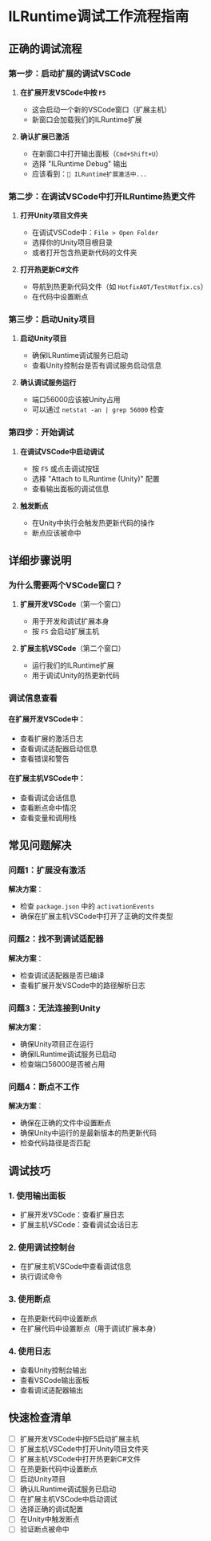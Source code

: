 # ILRuntime调试工作流程指南

## 正确的调试流程

### 第一步：启动扩展的调试VSCode

1. **在扩展开发VSCode中按 `F5`**
   - 这会启动一个新的VSCode窗口（扩展主机）
   - 新窗口会加载我们的ILRuntime扩展

2. **确认扩展已激活**
   - 在新窗口中打开输出面板（`Cmd+Shift+U`）
   - 选择 "ILRuntime Debug" 输出
   - 应该看到：`🚀 ILRuntime扩展激活中...`

### 第二步：在调试VSCode中打开ILRuntime热更文件

1. **打开Unity项目文件夹**
   - 在调试VSCode中：`File > Open Folder`
   - 选择你的Unity项目根目录
   - 或者打开包含热更新代码的文件夹

2. **打开热更新C#文件**
   - 导航到热更新代码文件（如 `HotfixAOT/TestHotfix.cs`）
   - 在代码中设置断点

### 第三步：启动Unity项目

1. **启动Unity项目**
   - 确保ILRuntime调试服务已启动
   - 查看Unity控制台是否有调试服务启动信息

2. **确认调试服务运行**
   - 端口56000应该被Unity占用
   - 可以通过 `netstat -an | grep 56000` 检查

### 第四步：开始调试

1. **在调试VSCode中启动调试**
   - 按 `F5` 或点击调试按钮
   - 选择 "Attach to ILRuntime (Unity)" 配置
   - 查看输出面板的调试信息

2. **触发断点**
   - 在Unity中执行会触发热更新代码的操作
   - 断点应该被命中

## 详细步骤说明

### 为什么需要两个VSCode窗口？

1. **扩展开发VSCode**（第一个窗口）
   - 用于开发和调试扩展本身
   - 按 `F5` 会启动扩展主机

2. **扩展主机VSCode**（第二个窗口）
   - 运行我们的ILRuntime扩展
   - 用于调试Unity的热更新代码

### 调试信息查看

#### 在扩展开发VSCode中：
- 查看扩展的激活日志
- 查看调试适配器启动信息
- 查看错误和警告

#### 在扩展主机VSCode中：
- 查看调试会话信息
- 查看断点命中情况
- 查看变量和调用栈

## 常见问题解决

### 问题1：扩展没有激活
**解决方案**：
- 检查 `package.json` 中的 `activationEvents`
- 确保在扩展主机VSCode中打开了正确的文件类型

### 问题2：找不到调试适配器
**解决方案**：
- 检查调试适配器是否已编译
- 查看扩展开发VSCode中的路径解析日志

### 问题3：无法连接到Unity
**解决方案**：
- 确保Unity项目正在运行
- 确保ILRuntime调试服务已启动
- 检查端口56000是否被占用

### 问题4：断点不工作
**解决方案**：
- 确保在正确的文件中设置断点
- 确保Unity中运行的是最新版本的热更新代码
- 检查代码路径是否匹配

## 调试技巧

### 1. 使用输出面板
- 扩展开发VSCode：查看扩展日志
- 扩展主机VSCode：查看调试会话日志

### 2. 使用调试控制台
- 在扩展主机VSCode中查看调试信息
- 执行调试命令

### 3. 使用断点
- 在热更新代码中设置断点
- 在扩展代码中设置断点（用于调试扩展本身）

### 4. 使用日志
- 查看Unity控制台输出
- 查看VSCode输出面板
- 查看调试适配器输出

## 快速检查清单

- [ ] 扩展开发VSCode中按F5启动扩展主机
- [ ] 扩展主机VSCode中打开Unity项目文件夹
- [ ] 扩展主机VSCode中打开热更新C#文件
- [ ] 在热更新代码中设置断点
- [ ] 启动Unity项目
- [ ] 确认ILRuntime调试服务已启动
- [ ] 在扩展主机VSCode中启动调试
- [ ] 选择正确的调试配置
- [ ] 在Unity中触发断点
- [ ] 验证断点被命中
